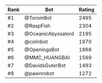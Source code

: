 Rank|Bot|Rating
---|---|---
#1|@ToromBot|2495
#2|@RaspFish|2304
#3|@OceanicAbyssalord|2195
#4|@colinbot|1970
#5|@OpeningsBot|1868
#6|@MMC_HUANGBAI|1569
#7|@DavidsGuterBot|1493
#8|@pawnrobot|1272
